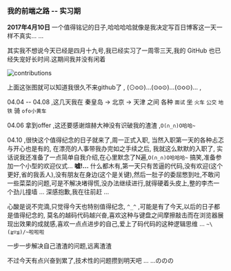 ### 我的前端之路 -- 实习期

**2017年4月10日** 一个值得铭记的日子,哈哈哈哈就像是我决定写百日博客这一天一样不真实... ...

其实我不想说今天已经是四月十九号,我已经实习了一周零三天,我的 GitHub 也已经失宠好长时间.这期间我并没有闲着

![contributions](https://github.com/fightingljm/myblog/blob/master/src/image/contributions.png?raw=true)

上面这张图就可以知道我很久不来github了 , (⊙o⊙)…(⊙o⊙)…(⊙o⊙)… ,

04.04 -- 04.08 ,这几天我在 秦皇岛 → 北京 → 天津 之间 各种 `面试` 坐 `火车` `公交` `地铁` 骑 `ofo小黄车`

04.06 拿到offer ,这还要感谢煊赫大神没有识破我的渣渣 ,`O(∩_∩)O哈哈~`

04.10 ,很快这个值得纪念的日子就来了,周一正式入职, 当然入职第一天的各种忐忑与开心也是有的, 在漂亮的人事带我办完如之手续之后, 我就这么默默的入职了, 实话说我还准备了一点简单自我介绍,在心里默念了N遍,`O(∩_∩)O哈哈哈~` 搞笑,准备参加一个小型的欢迎仪式... **嘘!...** 什么都木有,第一天只有苦逼的代码,没有欢迎(这个更好,省的我丢人),没有朋友在身边(这个是关键),然后一肚子的委屈憋到吐,不敢问一些菜菜的问题,可是不解决堵得慌,没办法继续进行,就得硬着头皮上,整的李杰一个劲儿撞墙 ... 深感抱歉,我在往前赶 ...

心酸是说不完滴,只觉得今天也特别值得纪念, `^_^` ,可能是有了今天,以后的日子都是值得纪念的, 莫名的越码代码越兴奋,喜欢这种与键盘之间摩擦敲击而在浏览器展现出效果的成就感,喜欢一点点进步的自己,爱上了码代码的这种逻辑思维 ... `~\(≧▽≦)/~啦啦啦`

一步一步解决自己渣渣的问题,远离渣渣

不过今天有点兴奋到累了,技术性的问题攒到明天吧 ... ...ののの
